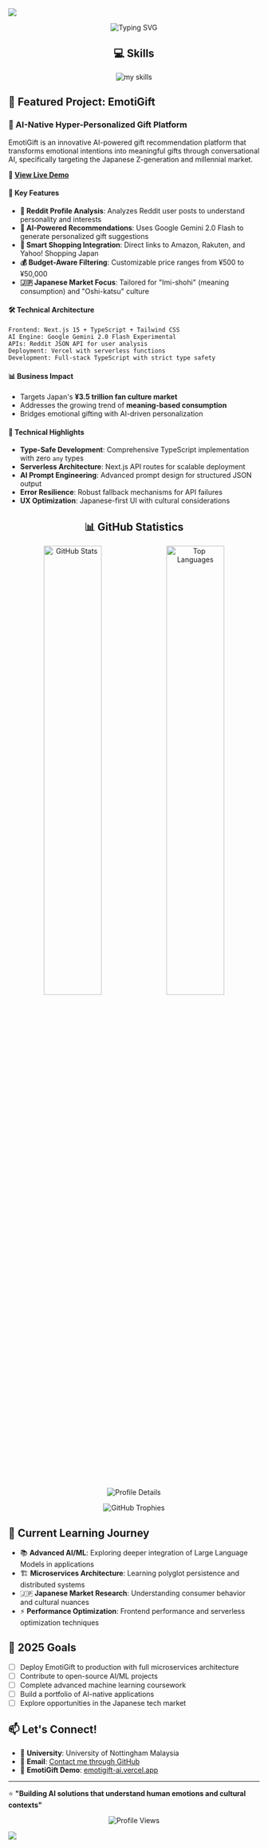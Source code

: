 <!-- Modern Header -->
<img src="https://capsule-render.vercel.app/api?type=waving&color=0:8B5CF6,50:A855F7,100:C084FC&height=200&section=header&text=Hi%20there%20👋&fontSize=65&fontAlign=50&fontAlignY=40&fontColor=ffffff&animation=twinkling" />

<!-- Typing Animation -->
<p align="center">
  <img src="https://readme-typing-svg.herokuapp.com?font=Fira+Code&size=20&duration=3000&pause=1000&color=8B5CF6&center=true&vCenter=true&multiline=true&width=600&height=100&lines=Computer+Science+Student+%40+Nottingham;AI+%7C+ML+%7C+Full-Stack+Development;Building+AI+Solutions+for+Real+World" alt="Typing SVG" />
</p>

<h2 align="center">💻 Skills</h2>
<p align="center">
  <img alt="my skills"
    src="https://skillicons.dev/icons?theme=dark&perline=10&i=py,ts,js,c,java,haskell,php,react,nextjs,tailwind,nodejs,vercel,railway,git,github" />
</p>

## 🌟 Featured Project: EmotiGift

### 🎁 AI-Native Hyper-Personalized Gift Platform

EmotiGift is an innovative AI-powered gift recommendation platform that transforms emotional intentions into meaningful gifts through conversational AI, specifically targeting the Japanese Z-generation and millennial market.

**🔗 [View Live Demo](https://emotigift-ai.vercel.app)**

#### 🚀 Key Features
- **🤖 Reddit Profile Analysis**: Analyzes Reddit user posts to understand personality and interests
- **🎯 AI-Powered Recommendations**: Uses Google Gemini 2.0 Flash to generate personalized gift suggestions
- **🛒 Smart Shopping Integration**: Direct links to Amazon, Rakuten, and Yahoo! Shopping Japan
- **💰 Budget-Aware Filtering**: Customizable price ranges from ¥500 to ¥50,000
- **🇯🇵 Japanese Market Focus**: Tailored for "Imi-shohi" (meaning consumption) and "Oshi-katsu" culture

#### 🛠️ Technical Architecture
```
Frontend: Next.js 15 + TypeScript + Tailwind CSS
AI Engine: Google Gemini 2.0 Flash Experimental
APIs: Reddit JSON API for user analysis
Deployment: Vercel with serverless functions
Development: Full-stack TypeScript with strict type safety
```

#### 📊 Business Impact
- Targets Japan's **¥3.5 trillion fan culture market**
- Addresses the growing trend of **meaning-based consumption**
- Bridges emotional gifting with AI-driven personalization

#### 🔧 Technical Highlights
- **Type-Safe Development**: Comprehensive TypeScript implementation with zero `any` types
- **Serverless Architecture**: Next.js API routes for scalable deployment
- **AI Prompt Engineering**: Advanced prompt design for structured JSON output
- **Error Resilience**: Robust fallback mechanisms for API failures
- **UX Optimization**: Japanese-first UI with cultural considerations

<h2 align="center">📊 GitHub Statistics</h2>

<!-- GitHub Stats Cards -->
<p align="center">
  <img src="https://github-readme-stats.vercel.app/api?username=Pepper161&count_private=true&show_icons=true&include_all_commits=true&theme=gotham&hide_border=true" alt="GitHub Stats" width="48%" />
  <img src="https://github-readme-stats.vercel.app/api/top-langs/?username=Pepper161&theme=gotham&hide_border=true&layout=compact" alt="Top Languages" width="48%" />
</p>

<!-- Profile Summary Cards -->
<p align="center">
  <img src="https://github-profile-summary-cards.vercel.app/api/cards/profile-details?username=Pepper161&theme=gotham" alt="Profile Details" />
</p>

<!-- GitHub Trophies -->
<p align="center">
  <img src="https://github-profile-trophy.vercel.app/?username=Pepper161&theme=gitdimmed&no-frame=true&margin-w=10" alt="GitHub Trophies" />
</p>

## 🌱 Current Learning Journey

- 📚 **Advanced AI/ML**: Exploring deeper integration of Large Language Models in applications
- 🏗️ **Microservices Architecture**: Learning polyglot persistence and distributed systems
- 🇯🇵 **Japanese Market Research**: Understanding consumer behavior and cultural nuances
- ⚡ **Performance Optimization**: Frontend performance and serverless optimization techniques

## 🎯 2025 Goals

- [ ] Deploy EmotiGift to production with full microservices architecture
- [ ] Contribute to open-source AI/ML projects
- [ ] Complete advanced machine learning coursework
- [ ] Build a portfolio of AI-native applications
- [ ] Explore opportunities in the Japanese tech market

## 📫 Let's Connect!

- 💼 **University**: University of Nottingham Malaysia
- 📧 **Email**: [Contact me through GitHub](https://github.com/Pepper161)
- 🔗 **EmotiGift Demo**: [emotigift-ai.vercel.app](https://emotigift-ai.vercel.app)

---

⭐ **"Building AI solutions that understand human emotions and cultural contexts"**

<p align="center">
  <img src="https://komarev.com/ghpvc/?username=Pepper161&color=8B5CF6&style=flat-square" alt="Profile Views" />
</p>

<!-- Wave Footer -->
<img src="https://capsule-render.vercel.app/api?type=waving&color=0:C084FC,50:A855F7,100:8B5CF6&height=120&section=footer" />